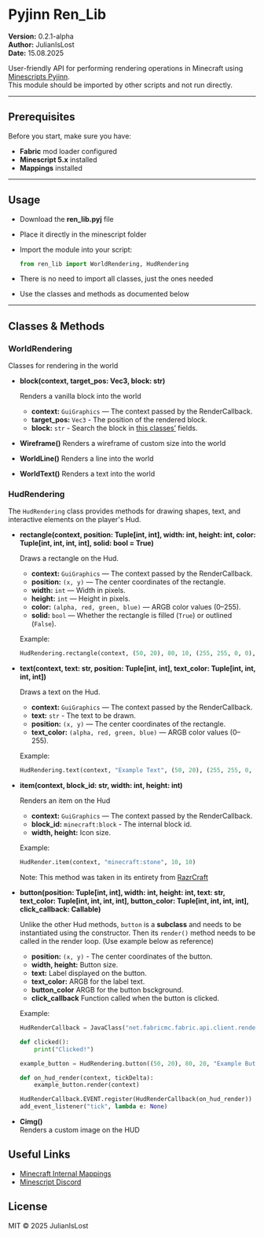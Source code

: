 # Pyjinn Ren_Lib

**Version:** 0.2.1-alpha\
**Author:** JulianIsLost\
**Date:** 15.08.2025

User-friendly API for performing rendering operations in Minecraft using [Minescripts Pyjinn](https://minescript.net/pyjinn/).  
This module should be imported by other scripts and not run directly.

---

## Prerequisites

Before you start, make sure you have:

- **Fabric** mod loader configured
- **Minescript 5.x** installed
- **Mappings** installed

---

## Usage

- Download the **ren_lib.pyj** file
- Place it directly in the minescript folder
- Import the module into your script:
  
  ```python
  from ren_lib import WorldRendering, HudRendering
  ```
- There is no need to import all classes, just the ones needed
- Use the classes and methods as documented below

---

## Classes & Methods

###  WorldRendering

Classes for rendering in the world

- **block(context, target_pos: Vec3, block: str)**
  
  Renders a vanilla block into the world

  - **context:** `GuiGraphics` — The context passed by the RenderCallback.
  - **target_pos:** `Vec3` - The position of the rendered block.
  - **block:** `str` - Search the block in [this classes’](https://mappings.dev/1.21.8/net/minecraft/world/level/block/Blocks.html) fields.
  
- **Wireframe()**
  Renders a wireframe of custom size into the world
  
- **WorldLine()**
  Renders a line into the world

- **WorldText()**
  Renders a text into the world

### HudRendering

The `HudRendering` class provides methods for drawing shapes, text, and interactive elements on the player's Hud.


- **rectangle(context, position: Tuple[int, int], width: int, height: int, color: Tuple[int, int, int, int], solid: bool = True)**

   Draws a rectangle on the Hud.

   - **context:** `GuiGraphics` — The context passed by the RenderCallback.
   - **position:** `(x, y)` — The center coordinates of the rectangle.
   - **width:** `int` — Width in pixels.
   - **height:** `int` — Height in pixels.
   - **color:** `(alpha, red, green, blue)` — ARGB color values (0–255).
   - **solid:** `bool` — Whether the rectangle is filled (`True`) or outlined (`False`).

   Example:
   ```python
   HudRendering.rectangle(context, (50, 20), 80, 10, (255, 255, 0, 0), True)
   ```
   
- **text(context, text: str, position: Tuple[int, int], text_color: Tuple[int, int, int, int])**
  
   Draws a text on the Hud.
  
   - **context:** `GuiGraphics` — The context passed by the RenderCallback.
   - **text:** `str` - The text to be drawn.
   - **position:** `(x, y)` — The center coordinates of the rectangle.
   - **text_color:** `(alpha, red, green, blue)` — ARGB color values (0–255).

   Example:
   ```python
   HudRendering.text(context, "Example Text", (50, 20), (255, 255, 0, 0))
   ```
  
- **item(context, block_id: str, width: int, height: int)**

  Renders an item on the Hud

  - **context:** `GuiGraphics` — The context passed by the RenderCallback.
  - **block_id:** `minecraft:block` - The internal block id.
  - **width, height:** Icon size.

  Example:
  ```python
  HudRender.item(context, "minecraft:stone", 10, 10)
  ```
  
  Note:
   This method was taken in its entirety from [RazrCraft](https://github.com/R4z0rX)

- **button(position: Tuple[int, int], width: int, height: int, text: str, text_color: Tuple[int, int, int, int], button_color: Tuple[int, int, int, int], click_callback: Callable)**

  Unlike the other Hud methods, `button` is a **subclass** and needs to be instantiated using the constructor. Then its `render()` method needs to be called in the render loop. (Use example below as reference)
   - **position:** `(x, y)` - The center coordinates of the button.
   - **width, height:** Button size.
   - **text:** Label displayed on the button.
   - **text_color:** ARGB for the label text.
   - **button_color** ARGB for the button bsckground.
   - **click_callback** Function called when the button is clicked.
 
   Example:
   ```python
   HudRenderCallback = JavaClass("net.fabricmc.fabric.api.client.rendering.v1.HudRenderCallback") # type: ignore
   
   def clicked():
       print("Clicked!")

   example_button = HudRendering.button((50, 20), 80, 20, "Example Button", (255, 0, 0, 0), (204, 0, 138, 255), clicked)

   def on_hud_render(context, tickDelta):
       example_button.render(context)

   HudRenderCallback.EVENT.register(HudRenderCallback(on_hud_render))
   add_event_listener("tick", lambda e: None)
   ```
  
- **Cimg()**\
  Renders a custom image on the HUD

## Useful Links

- [Minecraft Internal Mappings](https://mappings.dev) 
- [Minescript Discord](https://discord.gg/NjcyvrHTze)

## License

MIT © 2025 JulianIsLost
